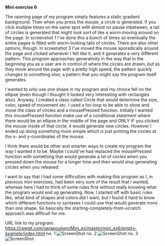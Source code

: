 **Mini exercise 6**

The opening page of my program simply features a static gradient background. Then when you press the mouse, a circle is generated. If you click multiple times on the same spot with almost no pause inbetween, a tail of circles is generated that might look sort of like a worm moving around on the page. In screenshot 1 I've done this a bunch of times so eventually the entire pages is filled with worm-looking tails of circles. There are also other options, though. In screenshot 3 I've moved the mouse sporadically around the page and clicked whenever I felt like it, and it generates a very different pattern. This program approaches generativity in the way that in the beginning you as a user are in control of where the circles are drawn, but as they move around the page with a pretty high speed, the pattern quickly changes to something else; a pattern that you might say the program itself generates. 

I wanted to only use one shape in my program and my choice fell on the ellipse (even though I thought it looked very interesting with rectangles also). Anyway, I created a class called Circle that would determine the size, color, speed of movement etc. I used a for-loop to be able to show and move the class of circles and a mousePressed function. Initially I wanted this mousePressed function make use of a conditional statement where there would be an ellipse in the middle of the page and ONLY IF you clicked the mouse inside of that circle, it would generate new circles. However I ended up doing something more simple which is just printing the circles at the x- and y-coordinates of the mouse. 

I think there would be other and smarter ways to create my program the way I wanted it to be. Maybe I could've had replaced the mousePressed function with something that would generate a lot of circles when you pressed down the mouse for a longer time and then would stop generating circles when you released. 

I want to say that I had some difficulties with making this program as I, in previous mini exercises, had been very sure of the result that i wanted, whereas here I had to think of some rules first without really knowing what the program would end up generating. Now, I started off with basic rules like, what kind of shapes and colors did I want, but I found it hard to know which different functions or syntaxes I could use that would generate more than one shape. So basically the starting-completely-from-scratch approach was difficult for me. 

URL link to my program: https://rawgit.com/sarapoulsen/Mini_ex/master/mini_ex6/empty-example/index.html
no. 1
![ScreenShot](https://github.com/sarapoulsen/Mini_ex/blob/master/mini_ex6/Sk%C3%A6rmbillede%202018-03-18%20kl.%2013.55.35.png)
no. 2
![ScreenShot](https://github.com/sarapoulsen/Mini_ex/blob/master/mini_ex6/Sk%C3%A6rmbillede%202018-03-18%20kl.%2013.56.11.png)
no. 3
![ScreenShot](https://github.com/sarapoulsen/Mini_ex/blob/master/mini_ex6/Sk%C3%A6rmbillede%202018-03-18%20kl.%2013.57.01.png)
